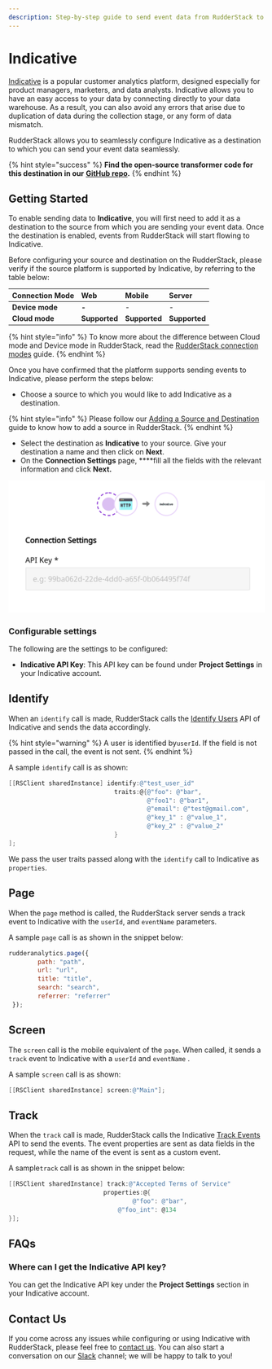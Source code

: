 ```yaml
---
description: Step-by-step guide to send event data from RudderStack to Indicative.
---
```


# Indicative

[Indicative](https://indicative.com) is a popular customer analytics platform, designed especially for product managers, marketers, and data analysts. Indicative allows you to have an easy access to your data by connecting directly to your data warehouse. As a result, you can also avoid any errors that arise due to duplication of data during the collection stage, or any form of data mismatch.

RudderStack allows you to seamlessly configure Indicative as a destination to which you can send your event data seamlessly.

{% hint style="success" %}
**Find the open-source transformer code for this destination in our** [**GitHub repo**](https://github.com/rudderlabs/rudder-transformer/tree/master/v0/destinations/indicative)**.**
{% endhint %}

## Getting Started

To enable sending data to **Indicative**, you will first need to add it as a destination to the source from which you are sending your event data. Once the destination is enabled, events from RudderStack will start flowing to Indicative.

Before configuring your source and destination on the RudderStack, please verify if the source platform is supported by Indicative, by referring to the table below:

| **Connection Mode** | **Web** | **Mobile** | **Server** |
| :--- | :--- | :--- | :--- |
| **Device mode** | **-** | - | - |
| **Cloud mode** | **Supported** | **Supported** | **Supported** |

{% hint style="info" %}
To know more about the difference between Cloud mode and Device mode in RudderStack, read the [RudderStack connection modes](https://docs.rudderstack.com/get-started/rudderstack-connection-modes) guide.
{% endhint %}

Once you have confirmed that the platform supports sending events to Indicative, please perform the steps below:

* Choose a source to which you would like to add Indicative as a destination.

{% hint style="info" %}
Please follow our [Adding a Source and Destination](https://docs.rudderstack.com/how-to-guides/adding-source-and-destination-rudderstack) guide to know how to add a source in RudderStack.
{% endhint %}

* Select the destination as **Indicative** to your source. Give your destination a name and then click on **Next**.
* On the **Connection Settings** page, ****fill all the fields with the relevant information and click **Next.**

![Indicative Connection Settings in RudderStack](../.gitbook/assets/indicative.png)

### Configurable settings

The following are the settings to be configured:

* **Indicative API Key**: This API key can be found under **Project Settings** in your Indicative account.

## Identify

When an `identify` call is made, RudderStack calls the [Identify Users](https://support.indicative.com/hc/en-us/articles/360004147512-REST-API-Guide#IdentifyUsers2) API of Indicative and sends the data accordingly.

{% hint style="warning" %}
A user is identified by`userId`. If the field is not passed in the call, the event is not sent.
{% endhint %}

A sample `identify` call is as shown:

```objectivec
[[RSClient sharedInstance] identify:@"test_user_id"
                             traits:@{@"foo": @"bar",
                                      @"foo1": @"bar1",
                                      @"email": @"test@gmail.com",
                                      @"key_1" : @"value_1",
                                      @"key_2" : @"value_2"
                             }
];
```

We pass the user traits passed along with the `identify` call to Indicative as `properties`.

## Page

When the `page` method is called, the RudderStack server sends a track event to Indicative with the `userId`, and `eventName` parameters. 

A sample `page` call is as shown in the snippet below:

```javascript
rudderanalytics.page({
        path: "path",
        url: "url",
        title: "title",
        search: "search",
        referrer: "referrer"
 });
```

## Screen

The `screen` call is the mobile equivalent of the `page`. When called, it sends a `track` event to Indicative with a `userId` and `eventName` .

A sample `screen` call is as shown:

```objectivec
[[RSClient sharedInstance] screen:@"Main"];
```

## Track

When the `track` call is made, RudderStack calls the Indicative [Track Events](https://support.indicative.com/hc/en-us/articles/360004147512-REST-API-Guide#TrackEvents) API to send the events. The event properties are sent as data fields in the request, while the name of the event is sent as a custom event.

A sample`track` call is as shown in the snippet below:

```objectivec
[[RSClient sharedInstance] track:@"Accepted Terms of Service" 
                          properties:@{
                                  @"foo": @"bar",
                              @"foo_int": @134
}];
```

## FAQs

### Where can I get the Indicative API key?

You can get the Indicative API key under the **Project Settings** section in your Indicative account.

## Contact Us

If you come across any issues while configuring or using Indicative with RudderStack, please feel free to [contact us](mailto:%20docs@rudderstack.com). You can also start a conversation on our [Slack](https://resources.rudderstack.com/join-rudderstack-slack) channel; we will be happy to talk to you!

